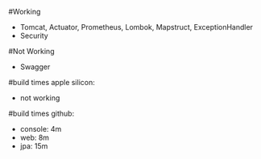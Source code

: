 #Working 
- Tomcat, Actuator, Prometheus, Lombok, Mapstruct, ExceptionHandler
- Security
  
#Not Working
- Swagger

#build times apple silicon:
- not working

#build times github:
- console: 4m
- web: 8m
- jpa: 15m